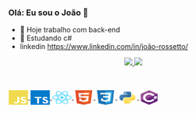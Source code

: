 ### Olá: Eu sou o João 👋

- 🔭 Hoje trabalho com back-end
- 🌱 Estudando c#
- linkedin https://www.linkedin.com/in/joão-rossetto/

    
<div align="center">
  <a href="https://https://github.com/joaoguthix">
  <img height="180em" src="https://github-readme-stats.vercel.app/api?username=joaoguthix&count_private=true&show_icons=true&theme=midnight-purple"/>
  <img height="180em" src="https://github-readme-stats.vercel.app/api/top-langs/?username=joaoguthix&langs_count=16&theme=midnight-purple&layout=compact"/>
</div>

##

<div style="display: inline_block"><br>
  <img align="center" alt="Rafa-Js" height="30" width="40" src="https://raw.githubusercontent.com/devicons/devicon/master/icons/javascript/javascript-plain.svg">
  <img align="center" alt="Rafa-Ts" height="30" width="40" src="https://raw.githubusercontent.com/devicons/devicon/master/icons/typescript/typescript-plain.svg">
  <img align="center" alt="Rafa-React" height="30" width="40" src="https://raw.githubusercontent.com/devicons/devicon/master/icons/react/react-original.svg">
  <img align="center" alt="Rafa-HTML" height="30" width="40" src="https://raw.githubusercontent.com/devicons/devicon/master/icons/html5/html5-original.svg">
  <img align="center" alt="Rafa-CSS" height="30" width="40" src="https://raw.githubusercontent.com/devicons/devicon/master/icons/css3/css3-original.svg">
  <img align="center" alt="Rafa-Python" height="30" width="40" src="https://raw.githubusercontent.com/devicons/devicon/master/icons/python/python-original.svg">
  <img align="center" alt="Rafa-Csharp" height="30" width="40" src="https://raw.githubusercontent.com/devicons/devicon/master/icons/csharp/csharp-original.svg">
  

  
</div>

